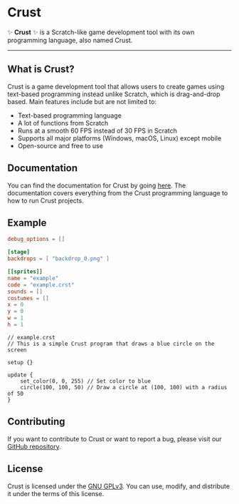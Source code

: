 # Crust

✨ **Crust** ✨ is a Scratch-like game development tool with its own programming language, also named Crust.

---

## What is Crust?

Crust is a game development tool that allows users to create games using text-based programming instead unlike Scratch, which is drag-and-drop based. Main features include but are not limited to:

- Text-based programming language
- A lot of functions from Scratch
- Runs at a smooth 60 FPS instead of 30 FPS in Scratch
- Supports all major platforms (Windows, macOS, Linux) except mobile
- Open-source and free to use

## Documentation

You can find the documentation for Crust by going [here](https://muhtasim-rasheed.github.io/crust/). The documentation covers everything from the Crust programming language to how to run Crust projects.

## Example

```toml
debug_options = []

[stage]
backdrops = [ "backdrop_0.png" ]

[[sprites]]
name = "example"
code = "example.crst"
sounds = []
costumes = []
x = 0
y = 0
w = 1
h = 1
```

```
// example.crst
// This is a simple Crust program that draws a blue circle on the screen

setup {}

update {
    set_color(0, 0, 255) // Set color to blue
    circle(100, 100, 50) // Draw a circle at (100, 100) with a radius of 50
}
```

## Contributing

If you want to contribute to Crust or want to report a bug, please visit our [GitHub repository](https://github.com/Muhtasim-Rasheed/crust).

## License

Crust is licensed under the [GNU GPLv3](https://www.gnu.org/licenses/gpl-3.0.en.html). You can use, modify, and distribute it under the terms of this license.
